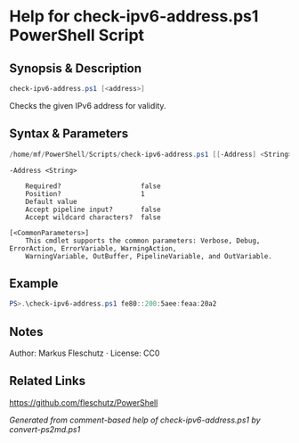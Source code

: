 # Help for check-ipv6-address.ps1 PowerShell Script

## Synopsis & Description
```powershell
check-ipv6-address.ps1 [<address>]
```

Checks the given IPv6 address for validity.

## Syntax & Parameters
```powershell
/home/mf/PowerShell/Scripts/check-ipv6-address.ps1 [[-Address] <String>] [<CommonParameters>]
```

```
-Address <String>
    
    Required?                    false
    Position?                    1
    Default value                
    Accept pipeline input?       false
    Accept wildcard characters?  false
```

```
[<CommonParameters>]
    This cmdlet supports the common parameters: Verbose, Debug, ErrorAction, ErrorVariable, WarningAction, 
    WarningVariable, OutBuffer, PipelineVariable, and OutVariable.
```

## Example
```powershell
PS>.\check-ipv6-address.ps1 fe80::200:5aee:feaa:20a2
```


## Notes
Author: Markus Fleschutz · License: CC0

## Related Links
https://github.com/fleschutz/PowerShell

*Generated from comment-based help of check-ipv6-address.ps1 by convert-ps2md.ps1*
